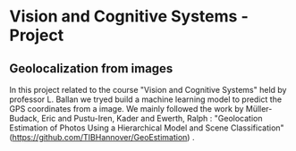 # Vision and Cognitive Systems - Project
## Geolocalization from images

In this project related to the course "Vision and Cognitive Systems" held by professor L. Ballan we tryed build a machine learning model to predict the GPS coordinates from a image. We mainly followed the work by Müller-Budack, Eric and Pustu-Iren, Kader and Ewerth, Ralph : "Geolocation Estimation of Photos Using a Hierarchical Model and Scene Classification" (https://github.com/TIBHannover/GeoEstimation) .


